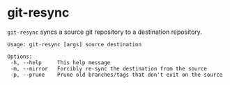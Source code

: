 # git-resync

`git-resync` syncs a source git repository to a destination repository.

```
Usage: git-resync [args] source destination

Options:
 -h, --help     This help message
 -m, --mirror   Forcibly re-sync the destination from the source
 -p, --prune    Prune old branches/tags that don't exit on the source
```
